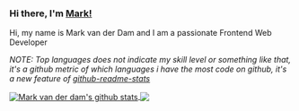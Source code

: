 ### Hi there, I'm [Mark!](https://mkdam.nl)

Hi, my name is Mark van der Dam and I am a passionate Frontend Web Developer


*NOTE: Top languages does not indicate my skill level or something like that, it's a github metric of which languages i have the most code on github, it's a new feature of [github-readme-stats](https://github.com/anuraghazra/github-readme-stats)*


<a href="https://github.com/anuraghazra/github-readme-stats">
  <img align="center" src="https://github-readme-stats.vercel.app/api?username=markvdd&show_icons=true&include_all_commits=true&theme=radical" alt="Mark van der dam's github stats" />
</a>
<a href="https://github.com/anuraghazra/github-readme-stats">
  <img align="center" src="https://github-readme-stats.vercel.app/api/top-langs/?username=markvdd&layout=compact&theme=radical" />
</a>
